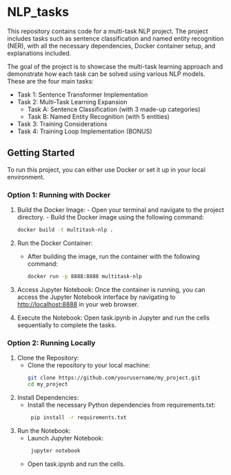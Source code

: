 # NLP_tasks

This repository contains code for a multi-task NLP project. The project includes tasks such as sentence classification and named entity recognition (NER), with all the necessary dependencies, Docker container setup, and explanations included. 

The goal of the project is to showcase the multi-task learning approach and demonstrate how each task can be solved using various NLP models. These are the four main tasks:
- Task 1: Sentence Transformer Implementation
- Task 2: Multi-Task Learning Expansion
  - Task A: Sentence Classification (with 3 made-up categories)
  - Task B: Named Entity Recognition (with 5 entities)
- Task 3: Training Considerations
- Task 4: Training Loop Implementation (BONUS)

## Getting Started

To run this project, you can either use Docker or set it up in your local environment.

### Option 1: Running with Docker
  
  1. Build the Docker Image:
    - Open your terminal and navigate to the project directory.
    - Build the Docker image using the following command:
  
      ```bash
      docker build -t multitask-nlp .
      ```
  2. Run the Docker Container:
     - After building the image, run the container with the following command:
  
        ```bash
        docker run -p 8888:8888 multitask-nlp
        ```
  3. Access Jupyter Notebook:
     Once the container is running, you can access the Jupyter Notebook interface by navigating to [http://localhost:8888](http://localhost:8888) in your web browser.
  
  4. Execute the Notebook:
     Open task.ipynb in Jupyter and run the cells sequentially to complete the tasks.

### Option 2: Running Locally
  
  1. Clone the Repository:
     - Clone the repository to your local machine:
       ```bash
       git clone https://github.com/yourusername/my_project.git
       cd my_project
       ```
  2. Install Dependencies:
     - Install the necessary Python dependencies from requirements.txt:
       ```bash
        pip install -r requirements.txt
       ```
  3. Run the Notebook:
     - Launch Jupyter Notebook:
       ```bash
        jupyter notebook
       ```
     - Open task.ipynb and run the cells.
    
  

